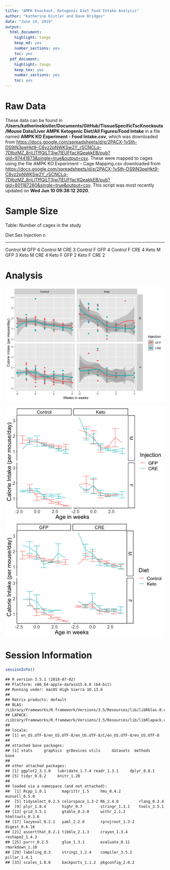 ```yaml
---
title: "AMPK Knockout, Ketogenic Diet Food Intake Analysis"
author: "Katherine Kistler and Dave Bridges"
date: "June 24, 2019"
output:
  html_document:
    highlight: tango
    keep_md: yes
    number_sections: yes
    toc: yes
  pdf_document:
    highlight: tango
    keep_tex: yes
    number_sections: yes
    toc: yes
---
```





# Raw Data



These data can be found in **/Users/katherinekistler/Documents/GitHub/TissueSpecificTscKnockouts/Mouse Data/Liver AMPK Ketogenic Diet/All Figures/Food Intake** in a file named **AMPK KO Experiment - Food Intake.csv**, which was downloaded from https://docs.google.com/spreadsheets/d/e/2PACX-1vSth-DS9iN3peHkt9-C8vz2pNWKSw2Y_rSCNCLq-7DIbzMZ_8rjLITffQjLT3jw7lEUFfacXQeakkEB/pub?gid=97441873&single=true&output=csv.  These were mapped to cages using the file AMPK KO Experiment - Cage Mapping.csv downloaded from https://docs.google.com/spreadsheets/d/e/2PACX-1vSth-DS9iN3peHkt9-C8vz2pNWKSw2Y_rSCNCLq-7DIbzMZ_8rjLITffQjLT3jw7lEUFfacXQeakkEB/pub?gid=801187280&single=true&output=csv.  This script was most recently updated on **Wed Jun 10 09:38:12 2020**.


# Sample Size


Table: Number of cages in the study

Diet      Sex   Injection     n
--------  ----  ----------  ---
Control   M     GFP           4
Control   M     CRE           3
Control   F     GFP           4
Control   F     CRE           4
Keto      M     GFP           3
Keto      M     CRE           4
Keto      F     GFP           2
Keto      F     CRE           2

# Analysis

![Food intake by calorie and diet](figures/calorie-intake-dotplot-1.png)

![Food intake by calorie and diet](figures/calorie-intake-lineplot-1.png)![Food intake by calorie and diet](figures/calorie-intake-lineplot-2.png)

# Session Information


```r
sessionInfo()
```

```
## R version 3.5.1 (2018-07-02)
## Platform: x86_64-apple-darwin15.6.0 (64-bit)
## Running under: macOS High Sierra 10.13.6
## 
## Matrix products: default
## BLAS: /Library/Frameworks/R.framework/Versions/3.5/Resources/lib/libRblas.0.dylib
## LAPACK: /Library/Frameworks/R.framework/Versions/3.5/Resources/lib/libRlapack.dylib
## 
## locale:
## [1] en_US.UTF-8/en_US.UTF-8/en_US.UTF-8/C/en_US.UTF-8/en_US.UTF-8
## 
## attached base packages:
## [1] stats     graphics  grDevices utils     datasets  methods   base     
## 
## other attached packages:
## [1] ggplot2_3.1.0   lubridate_1.7.4 readr_1.3.1     dplyr_0.8.1    
## [5] tidyr_0.8.2     knitr_1.20     
## 
## loaded via a namespace (and not attached):
##  [1] Rcpp_1.0.1       magrittr_1.5     hms_0.4.2        munsell_0.5.0   
##  [5] tidyselect_0.2.5 colorspace_1.3-2 R6_2.4.0         rlang_0.3.4     
##  [9] plyr_1.8.4       highr_0.7        stringr_1.3.1    tools_3.5.1     
## [13] grid_3.5.1       gtable_0.2.0     withr_2.1.2      htmltools_0.3.6 
## [17] lazyeval_0.2.1   yaml_2.2.0       rprojroot_1.3-2  digest_0.6.16   
## [21] assertthat_0.2.1 tibble_2.1.3     crayon_1.3.4     reshape2_1.4.3  
## [25] purrr_0.2.5      glue_1.3.1       evaluate_0.11    rmarkdown_1.10  
## [29] labeling_0.3     stringi_1.2.4    compiler_3.5.1   pillar_1.4.1    
## [33] scales_1.0.0     backports_1.1.2  pkgconfig_2.0.2
```
